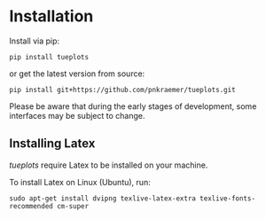 # Installation

Install via pip:
```
pip install tueplots
```
or get the latest version from source:
```
pip install git+https://github.com/pnkraemer/tueplots.git
```
Please be aware that during the early stages of development, some interfaces may be subject to change.

## Installing Latex
*tueplots* require Latex to be installed on your machine.

To install Latex on Linux (Ubuntu), run:
```
sudo apt-get install dvipng texlive-latex-extra texlive-fonts-recommended cm-super
```
